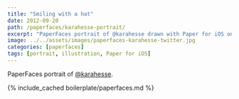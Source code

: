 ```yaml
---
title: "Smiling with a hat"
date: 2012-09-20
path: /paperfaces/karahesse-portrait/
excerpt: "PaperFaces portrait of @karahesse drawn with Paper for iOS on an iPad."
image: ../../assets/images/paperfaces-karahesse-twitter.jpg
categories: [paperfaces]
tags: [portrait, illustration, Paper for iOS]
---
```


PaperFaces portrait of [@karahesse](https://twitter.com/karahesse).

{% include_cached boilerplate/paperfaces.md %}
